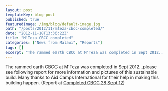 ```yaml
---
layout: post
templateKey: blog-post
published: true
featuredImage: /img/blog/default-image.jpg
path: "/posts/2012/11/mteza-cbcc-completed/"
date: "2012-11-18T13:36:22Z"
title: "M'Teza CBCC completed"
categories: ["News from Malawi", "Reports"]
tags: []
excerpt: "The rammed earth CBCC at M'Teza was completed in Sept 2012...please see following report for more i..."
---
```


The rammed earth CBCC at M'Teza was completed in Sept 2012...please see following report for more information and pictures of this sustainable build. Many thanks to Aid Camps International for their help in making this building happen. (Report at [Completed CBCC 28 Sept 12](https://f000.backblazeb2.com/file/avm-wp-uploads/2012/11/completed-CBCC-28.09.12.docx))